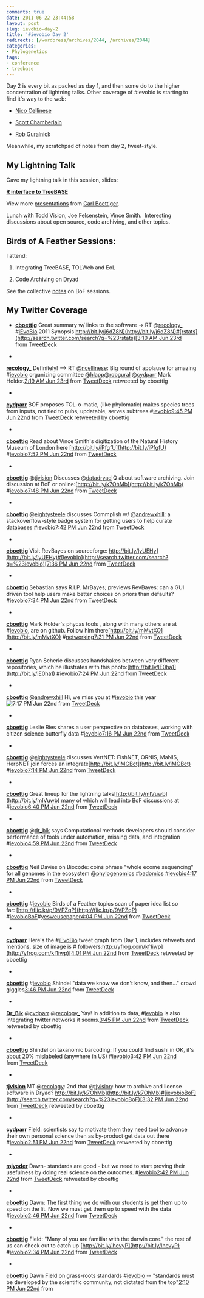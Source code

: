 ```yaml
---
comments: true
date: 2011-06-22 23:44:58
layout: post
slug: ievobio-day-2
title: '#ievobio Day 2'
redirects: [/wordpress/archives/2044, /archives/2044]
categories:
- Phylogenetics
tags:
- conference
- treebase
---
```


Day 2 is every bit as packed as day 1, and then some do to the higher concentration of lightning talks. Other coverage of #ievobio is starting to find it's way to the web:



	
  * [Nico Cellinese](http://cellinese.blogspot.com/2011/06/my-post-ievobio-meeting-emotional.html)

	
  * [Scott Chamberlain](http://r-ecology.blogspot.com/2011/06/ievobio-2011-synopsis.html?utm_source=twitterfeed&utm_medium=twitter)

	
  * [Rob Guralnick](http://soyouthinkyoucandigitize.wordpress.com/2011/06/30/a-confluence-of-drawers/)


Meanwhile, my scratchpad of notes from day 2, tweet-style.









## My Lightning Talk


Gave my lightning talk in this session, slides:




**[R interface to TreeBASE](http://www.slideshare.net/cboettig/r-interface-to-treebase)**


View more [presentations](http://www.slideshare.net/) from [Carl Boettiger](http://www.slideshare.net/cboettig).





Lunch with Todd Vision, Joe Felsenstein, Vince Smith.  Interesting discussions about open source, code archiving, and other topics.


## Birds of A Feather Sessions:


I attend:



	
  1. Integrating TreeBASE, TOLWeb and EoL

	
  2. Code Archiving on Dryad


See the collective [notes](http://bit.ly/lfLCgG) on BoF sessions.


## My Twitter Coverage





	
  * **[cboettig](http://twitter.com/cboettig)** Great summary w/ links to the software -> RT @[recology_](http://twitter.com/recology_) #[iEvoBio](http://search.twitter.com/search?q=%23iEvoBio) 2011 Synopsis [http://bit.ly/j6dZ8N](http://bit.ly/j6dZ8N)#[rstats](http://search.twitter.com/search?q=%23rstats)[3:10 AM Jun 23rd](http://twitter.com/cboettig/status/83733644950257664) from [TweetDeck](http://www.tweetdeck.com/)

	
  * 





**[recology_](http://twitter.com/recology_)** Definitely! --> RT @[ncellinese](http://twitter.com/ncellinese): Big round of applause for amazing #[ievobio](http://search.twitter.com/search?q=%23ievobio) organizing committee @[hlapp](http://twitter.com/hlapp)@[robgural](http://twitter.com/robgural) @[cydparr](http://twitter.com/cydparr) Mark Holder.[2:19 AM Jun 23rd](http://twitter.com/recology_/status/83720703022608387) from [TweetDeck](http://www.tweetdeck.com/) retweeted by cboettig





	
  * 





**[cydparr](http://twitter.com/cydparr)** BOF proposes TOL-o-matic, (like phylomatic) makes species trees from inputs, not tied to pubs, updatable, serves subtrees #[ievobio](http://search.twitter.com/search?q=%23ievobio)[9:45 PM Jun 22nd](http://twitter.com/cydparr/status/83651748425773056) from [TweetDeck](http://www.tweetdeck.com/) retweeted by cboettig





	
  * 





**[cboettig](http://twitter.com/cboettig)** Read about Vince Smith's digitization of the Natural History Museum of London here [http://bit.ly/iPfgfU](http://bit.ly/iPfgfU) #[ievobio](http://search.twitter.com/search?q=%23ievobio)[7:52 PM Jun 22nd](http://twitter.com/cboettig/status/83623343324020736) from [TweetDeck](http://www.tweetdeck.com/)





	
  * 





**[cboettig](http://twitter.com/cboettig)** @[tjvision](http://twitter.com/tjvision) Discusses @[datadryad](http://twitter.com/datadryad) Q about software archiving. Join discussion at BoF or online:[http://bit.ly/k7OhMb](http://bit.ly/k7OhMb) #[ievobio](http://search.twitter.com/search?q=%23ievobio)[7:48 PM Jun 22nd](http://twitter.com/cboettig/status/83622358358818816) from [TweetDeck](http://www.tweetdeck.com/)





	
  * 





**[cboettig](http://twitter.com/cboettig)** @[eightysteele](http://twitter.com/eightysteele) discusses Commplish w/ @[andrewxhill](http://twitter.com/andrewxhill): a stackoverflow-style badge system for getting users to help curate databases #[ievobio](http://search.twitter.com/search?q=%23ievobio)[7:42 PM Jun 22nd](http://twitter.com/cboettig/status/83620804792815616) from [TweetDeck](http://www.tweetdeck.com/)





	
  * 





**[cboettig](http://twitter.com/cboettig)** Visit RevBayes on sourceforge: [http://bit.ly/lyUEHy](http://bit.ly/lyUEHy)#[ievobio](http://search.twitter.com/search?q=%23ievobio)[7:36 PM Jun 22nd](http://twitter.com/cboettig/status/83619492516724736) from [TweetDeck](http://www.tweetdeck.com/)





	
  * 





**[cboettig](http://twitter.com/cboettig)** Sebastian says R.I.P. MrBayes; previews RevBayes: can a GUI driven tool help users make better choices on priors than defaults? #[ievobio](http://search.twitter.com/search?q=%23ievobio)[7:34 PM Jun 22nd](http://twitter.com/cboettig/status/83618973891043328) from [TweetDeck](http://www.tweetdeck.com/)





	
  * 





**[cboettig](http://twitter.com/cboettig)** Mark Holder's phycas tools , along with many others are at #[ievobio](http://search.twitter.com/search?q=%23ievobio), are on github. Follow him there[http://bit.ly/mMvtXO](http://bit.ly/mMvtXO) #[networking](http://search.twitter.com/search?q=%23networking)[7:31 PM Jun 22nd](http://twitter.com/cboettig/status/83618244166029314) from [TweetDeck](http://www.tweetdeck.com/)





	
  * 





**[cboettig](http://twitter.com/cboettig)** Ryan Scherle discusses handshakes between very different repositories, which he illustrates with this photo:[http://bit.ly/lE0ha1](http://bit.ly/lE0ha1) #[ievobio](http://search.twitter.com/search?q=%23ievobio)[7:24 PM Jun 22nd](http://twitter.com/cboettig/status/83616415172661248) from [TweetDeck](http://www.tweetdeck.com/)





	
  * 





**[cboettig](http://twitter.com/cboettig)** @[andrewxhill](http://twitter.com/andrewxhill) Hi, we miss you at #[ievobio](http://search.twitter.com/search?q=%23ievobio) this year![7:17 PM Jun 22nd](http://twitter.com/cboettig/status/83614570454843393) from [TweetDeck](http://www.tweetdeck.com/)





	
  * 





**[cboettig](http://twitter.com/cboettig)** Leslie Ries shares a user perspective on databases, working with citizen science butterfly data #[ievobio](http://search.twitter.com/search?q=%23ievobio)[7:16 PM Jun 22nd](http://twitter.com/cboettig/status/83614271669415936) from [TweetDeck](http://www.tweetdeck.com/)





	
  * 





**[cboettig](http://twitter.com/cboettig)** @[eightysteele](http://twitter.com/eightysteele) discusses VertNET: FishNET, ORNIS, MaNIS, HerpNET join forces an integrate[http://bit.ly/iMGBct](http://bit.ly/iMGBct) #[ievobio](http://search.twitter.com/search?q=%23ievobio)[7:14 PM Jun 22nd](http://twitter.com/cboettig/status/83613808119119872) from [TweetDeck](http://www.tweetdeck.com/)





	
  * 





**[cboettig](http://twitter.com/cboettig)** Great lineup for the lightning talks[http://bit.ly/mIVuwb](http://bit.ly/mIVuwb) many of which will lead into BoF discussions at #[ievobio](http://search.twitter.com/search?q=%23ievobio)[6:40 PM Jun 22nd](http://twitter.com/cboettig/status/83605220688527360) from [TweetDeck](http://www.tweetdeck.com/)





	
  * 





**[cboettig](http://twitter.com/cboettig)** @[dr_bik](http://twitter.com/dr_bik) says Computational methods developers should consider performance of tools under automation, missing data, and integration #[ievobio](http://search.twitter.com/search?q=%23ievobio)[4:59 PM Jun 22nd](http://twitter.com/cboettig/status/83579921410166784) from [TweetDeck](http://www.tweetdeck.com/)





	
  * 





**[cboettig](http://twitter.com/cboettig)** Neil Davies on Biocode: coins phrase "whole ecome sequencing" for all genomes in the ecosystem @[phylogenomics](http://twitter.com/phylogenomics) #[badomics](http://search.twitter.com/search?q=%23badomics) #[ievobio](http://search.twitter.com/search?q=%23ievobio)[4:17 PM Jun 22nd](http://twitter.com/cboettig/status/83569297192005632) from [TweetDeck](http://www.tweetdeck.com/)





	
  * 





**[cboettig](http://twitter.com/cboettig)** #[ievobio](http://search.twitter.com/search?q=%23ievobio) Birds of a Feather topics scan of paper idea list so far: [http://flic.kr/p/9VPZqP](http://flic.kr/p/9VPZqP) #[ievobioBoF](http://search.twitter.com/search?q=%23ievobioBoF)#[yesweusepaper](http://search.twitter.com/search?q=%23yesweusepaper)[4:04 PM Jun 22nd](http://twitter.com/cboettig/status/83566123139870721) from [TweetDeck](http://www.tweetdeck.com/)





	
  * 





**[cydparr](http://twitter.com/cydparr)** Here's the #[iEvoBio](http://search.twitter.com/search?q=%23iEvoBio) tweet graph from Day 1, includes retweets and mentions, size of image is # followers:[http://yfrog.com/kf1iwp](http://yfrog.com/kf1iwp)[4:01 PM Jun 22nd](http://twitter.com/cydparr/status/83565356911820800) from [TweetDeck](http://www.tweetdeck.com/) retweeted by cboettig





	
  * 





**[cboettig](http://twitter.com/cboettig)** #[ievobio](http://search.twitter.com/search?q=%23ievobio) Shindel "data we know we don't know, and then..." crowd giggles[3:46 PM Jun 22nd](http://twitter.com/cboettig/status/83561525515788288) from [TweetDeck](http://www.tweetdeck.com/)





	
  * 





**[Dr_Bik](http://twitter.com/Dr_Bik)** @[cydparr](http://twitter.com/cydparr) @[recology_](http://twitter.com/recology_) Yay! in addition to data, #[ievobio](http://search.twitter.com/search?q=%23ievobio) is also integrating twitter networks it seems.[3:45 PM Jun 22nd](http://twitter.com/Dr_Bik/status/83561280983678978) from [TweetDeck](http://www.tweetdeck.com/) retweeted by cboettig





	
  * 





**[cboettig](http://twitter.com/cboettig)** Shindel on taxanomic barcoding: If you could find sushi in OK, it's about 20% mislabeled (anywhere in US) #[ievobio](http://search.twitter.com/search?q=%23ievobio)[3:42 PM Jun 22nd](http://twitter.com/cboettig/status/83560564089036801) from [TweetDeck](http://www.tweetdeck.com/)





	
  * 





**[tjvision](http://twitter.com/tjvision)** MT @[recology](http://twitter.com/recology): 2nd that @[tjvision](http://twitter.com/tjvision): how to archive and license software in Dryad? [http://bit.ly/k7OhMb](http://bit.ly/k7OhMb)#[ievobioBoF](http://search.twitter.com/search?q=%23ievobioBoF)[3:32 PM Jun 22nd](http://twitter.com/tjvision/status/83558022101733376) from [TweetDeck](http://www.tweetdeck.com/) retweeted by cboettig





	
  * 





**[cydparr](http://twitter.com/cydparr)** Field: scientists say to motivate them they need tool to advance their own personal science then as by-product get data out there #[ievobio](http://search.twitter.com/search?q=%23ievobio)[2:51 PM Jun 22nd](http://twitter.com/cydparr/status/83547749722755072) from [TweetDeck](http://www.tweetdeck.com/) retweeted by cboettig





	
  * 





**[mjyoder](http://twitter.com/mjyoder)** Dawn- standards are good - but we need to start proving their usefulness by doing real science on the outcomes. #[ievobio](http://search.twitter.com/search?q=%23ievobio)[2:42 PM Jun 22nd](http://twitter.com/mjyoder/status/83545486841221120) from [TweetDeck](http://www.tweetdeck.com/) retweeted by cboettig





	
  * 





**[cboettig](http://twitter.com/cboettig)** Dawn: The first thing we do with our students is get them up to speed on the lit. Now we must get them up to speed with the data #[ievobio](http://search.twitter.com/search?q=%23ievobio)[2:46 PM Jun 22nd](http://twitter.com/cboettig/status/83546289559703552) from [TweetDeck](http://www.tweetdeck.com/)





	
  * 





**[cboettig](http://twitter.com/cboettig)** Field: "Many of you are familiar with the darwin core." the rest of us can check out to catch up [http://bit.ly/lhevyP](http://bit.ly/lhevyP) #[ievobio](http://search.twitter.com/search?q=%23ievobio)[2:34 PM Jun 22nd](http://twitter.com/cboettig/status/83543334185992192) from [TweetDeck](http://www.tweetdeck.com/)





	
  * 





**[cboettig](http://twitter.com/cboettig)** Dawn Field on grass-roots standards #[ievobio](http://search.twitter.com/search?q=%23ievobio) -- "standards must be developed by the scientific community, not dictated from the top"[2:10 PM Jun 22nd](http://twitter.com/cboettig/status/83537341133754368) from











 


